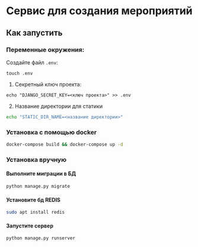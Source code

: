 # Сервис для создания мероприятий

## Как запустить

### Переменные окружения:

Создайте файл `.env`:

```
touch .env
```

1. Секретный ключ проекта:

```
echo "DJANGO_SECRET_KEY=<ключ проекта>" >> .env
```

2. Название директории для статики

```sh
echo "STATIC_DIR_NAME=<название директории>"
```

### Установка c помощью docker

```sh
docker-compose build && docker-compose up -d
```

### Установка вручную

#### Выполните миграции в БД

```sh
python manage.py migrate
```

#### Установите бд REDIS

```sh
sudo apt install redis
```

#### Запустите сервер

```sh
python manage.py runserver
```

